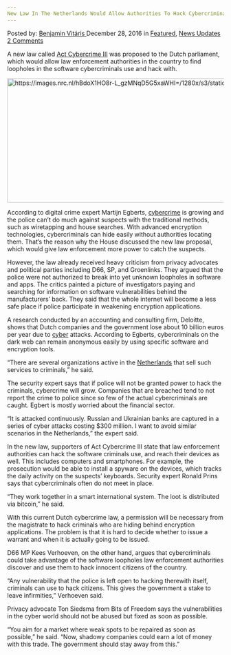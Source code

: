 ```yaml
---
New Law In The Netherlands Would Allow Authorities To Hack Cybercriminals
---
```

<article class="post-listing post-17193 post type-post status-publish format-standard has-post-thumbnail hentry  tag-authorities tag-cybercriminals tag-hack tag-law tag-netherlands">
    <div class="post-inner">
        <span>Posted by: <a href="https://www.deepdotweb.com/author/benjaminvi/" title="">Benjamin Vitáris </a></span>
    <span>December 28, 2016</span>
    <span>in <a href="https://www.deepdotweb.com/category/deepdot-news/" rel="category tag">Featured</a>, <a href="https://www.deepdotweb.com/category/news-updates/" rel="category tag">News Updates</a></span>
    <span><a href="https://www.deepdotweb.com/2016/12/28/new-law-netherlands-allow-authorities-hack-cybercriminals/#comments">2 Comments</a></span>
    </p>
    <div class="clear"></div>
    <div class="entry">
    <p>A new law called <a href="https://www.nrc.nl/nieuws/2016/12/12/justitie-wil-nu-terughacken-5768571-a1536344">Act Cybercrime III</a> was proposed to the Dutch parliament, which would allow law enforcement authorities in the country to find loopholes in the software cybercriminals use and hack with.</p>
    <p><img class="wp-image-17199 aligncenter" src="/imgs/2016/12/https-images-nrc-nl-hbdox1ho8r-l_gzmnqd5g5xawhi.png" alt="https://images.nrc.nl/hBdoX1HO8r-L_gzMNqD5G5xaWHI=/1280x/s3/static.nrc.nl/bvhw/files/2016/12/data7452593.png" width="908" height="288" srcset="/imgs/2016/12/https-images-nrc-nl-hbdox1ho8r-l_gzmnqd5g5xawhi.png 1280w, /imgs/2016/12/https-images-nrc-nl-hbdox1ho8r-l_gzmnqd5g5xawhi-300x95.png 300w, /imgs/2016/12/https-images-nrc-nl-hbdox1ho8r-l_gzmnqd5g5xawhi-1024x325.png 1024w" sizes="(max-width: 908px) 100vw, 908px" /></p>
    <p>According to digital crime expert Martijn Egberts, <a href="https://www.deepdotweb.com/tag/cybercrime/">cybercrime</a> is growing and the police can’t do much against suspects with the traditional methods, such as wiretapping and house searches. With advanced encryption technologies, cybercriminals can hide easily without authorities locating them. That’s the reason why the House discussed the new law proposal, which would give law enforcement more power to catch the suspects.</p>
    <p>However, the law already received heavy criticism from privacy advocates and political parties including D66, SP, and Groenlinks. They argued that the police were not authorized to break into yet unknown loopholes in software and apps. The critics painted a picture of investigators paying and searching for information on software vulnerabilities behind the manufacturers’ back. They said that the whole internet will become a less safe place if police participate in weakening encryption applications.</p>
    <p><a id="post-17193-_gjdgxs"></a> A research conducted by an accounting and consulting firm, Deloitte, shows that Dutch companies and the government lose about 10 billion euros per year due to <a href="https://www.deepdotweb.com/tag/cyber/">cyber</a> attacks. According to Egberts, cybercriminals on the dark web can remain anonymous easily by using specific software and encryption tools.</p>
    <p>&#8220;There are several organizations active in the <a href="https://www.deepdotweb.com/tag/netherlands/">Netherlands</a> that sell such services to criminals,&#8221; he said.</p>
    <p>The security expert says that if police will not be granted power to hack the criminals, cybercrime will grow. Companies that are breached tend to not report the crime to police since so few of the actual cybercriminals are caught. Egbert is mostly worried about the financial sector.</p>
    <p>&#8220;It is attacked continuously. Russian and Ukrainian banks are captured in a series of cyber attacks costing $300 million. I want to avoid similar scenarios in the Netherlands,&#8221; the expert said.</p>
    <p>In the new law, supporters of Act Cybercrime III state that law enforcement authorities can hack the software criminals use, and reach their devices as well. This includes computers and smartphones. For example, the prosecution would be able to install a spyware on the devices, which tracks the daily activity on the suspects’ keyboards. Security expert Ronald Prins says that cybercriminals often do not meet in place.</p>
    <p>&#8220;They work together in a smart international system. The loot is distributed via bitcoin,&#8221; he said.</p>
    <p>With this current Dutch cybercrime law, a permission will be necessary from the magistrate to hack criminals who are hiding behind encryption applications. The problem is that it is hard to decide whether to issue a warrant and when it is actually going to be issued.</p>
    <p>D66 MP Kees Verhoeven, on the other hand, argues that cybercriminals could take advantage of the software loopholes law enforcement authorities discover and use them to hack innocent citizens of the country.</p>
    <p>&#8220;Any vulnerability that the police is left open to hacking therewith itself, criminals can use to hack citizens. This gives the government a stake to leave infirmities,” Verhoeven said.</p>
    <p>Privacy advocate Ton Siedsma from Bits of Freedom says the vulnerabilities in the cyber world should not be abused but fixed as soon as possible.</p>
    <p>&#8220;You aim for a market where weak spots to be repaired as soon as possible,&#8221; he said. &#8220;Now, shadowy companies could earn a lot of money with this trade. The government should stay away from this.&#8221;</p>
    </div>
    <span style="display:none"><a href="https://www.deepdotweb.com/tag/authorities/" rel="tag">authorities</a> <a href="https://www.deepdotweb.com/tag/cybercriminals/" rel="tag">cybercriminals</a> <a href="https://www.deepdotweb.com/tag/hack/" rel="tag">hack</a> <a href="https://www.deepdotweb.com/tag/law/" rel="tag">law</a> <a href="https://www.deepdotweb.com/tag/netherlands/" rel="tag">netherlands</a></span> <span style="display:none" class="updated">2016-12-28</span>
    <div style="display:none" class="vcard author" itemprop="author" itemscope itemtype="http://schema.org/Person"><strong class="fn" itemprop="name"><a href="https://www.deepdotweb.com/author/benjaminvi/" title="Posts by Benjamin Vitáris" rel="author">Benjamin Vitáris</a></strong></div>
    </div>
</article>

